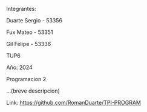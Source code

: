 Integrantes:

Duarte Sergio - 53356

Fux Mateo     - 53351

Gil Felipe    - 53336


TUP6

Año: 2024

Programacion 2

...(breve descripcion)

Link: https://github.com/RomanDuarte/TPI-PROGRAM
